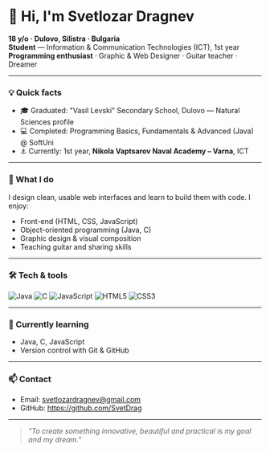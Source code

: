 # 👋 Hi, I'm Svetlozar Dragnev

**18 y/o · Dulovo, Silistra · Bulgaria**  
**Student** — Information & Communication Technologies (ICT), 1st year  
**Programming enthusiast** · Graphic & Web Designer · Guitar teacher · Dreamer

---

### 💡 Quick facts
- 🎓 Graduated: "Vasil Levski" Secondary School, Dulovo — Natural Sciences profile  
- 💻 Completed: Programming Basics, Fundamentals & Advanced (Java) @ SoftUni  
- ⚓ Currently: 1st year, **Nikola Vaptsarov Naval Academy – Varna**, ICT

---

### 🔭 What I do
I design clean, usable web interfaces and learn to build them with code. I enjoy:
- Front-end (HTML, CSS, JavaScript)  
- Object-oriented programming (Java, C)  
- Graphic design & visual composition  
- Teaching guitar and sharing skills

---

### 🛠️ Tech & tools
![Java](https://img.shields.io/badge/Java-%23ED8B00?style=for-the-badge&logo=java&logoColor=white) 
![C](https://img.shields.io/badge/C-%2300599C?style=for-the-badge&logo=c&logoColor=white)
![JavaScript](https://img.shields.io/badge/JavaScript-%23F7DF1E?style=for-the-badge&logo=javascript&logoColor=black)
![HTML5](https://img.shields.io/badge/HTML5-%23E34F26?style=for-the-badge&logo=html5&logoColor=white)
![CSS3](https://img.shields.io/badge/CSS3-%231572B6?style=for-the-badge&logo=css3&logoColor=white)

---

### 🌱 Currently learning
- Java, C, JavaScript    
- Version control with Git & GitHub

---

### 📫 Contact
- Email: svetlozardragnev@gmail.com   
- GitHub: https://github.com/SvetDrag

---

> *"To create something innovative, beautiful and practical is my goal and my dream."*

